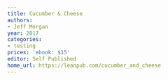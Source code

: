 ```yaml
---
title: Cucumber & Cheese
authors:
- Jeff Morgan
year: 2017
categories:
- testing
prices: 'ebook: $15'
editor: Self Published
home_url: https://leanpub.com/cucumber_and_cheese
---
```


